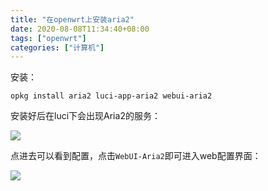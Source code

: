```yaml
---
title: "在openwrt上安装aria2"
date: 2020-08-08T11:34:40+08:00
tags: ["openwrt"]
categories: ["计算机"]
---
```


安装：

```
opkg install aria2 luci-app-aria2 webui-aria2
```

安装好后在luci下会出现Aria2的服务：

![](/img/openwrt/Snipaste_2020-08-08_11-36-22.png)

点进去可以看到配置，点击`WebUI-Aria2`即可进入web配置界面：

![](/img/openwrt/Snipaste_2020-08-08_11-38-08.png)